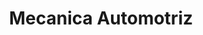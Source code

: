 ---
title: "Mecanica Automotriz"
url: /san-miguel-petapa/mecanica-automotriz/
shop: Autowerkstatt
---